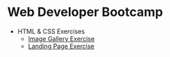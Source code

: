 # Web Developer Bootcamp

* HTML & CSS Exercises
  * [Image Gallery Exercise](http://codepen.io/pragmaticbot/full/jyOQzo)
  * [Landing Page Exercise](http://codepen.io/pragmaticbot/full/QdWzaN)
